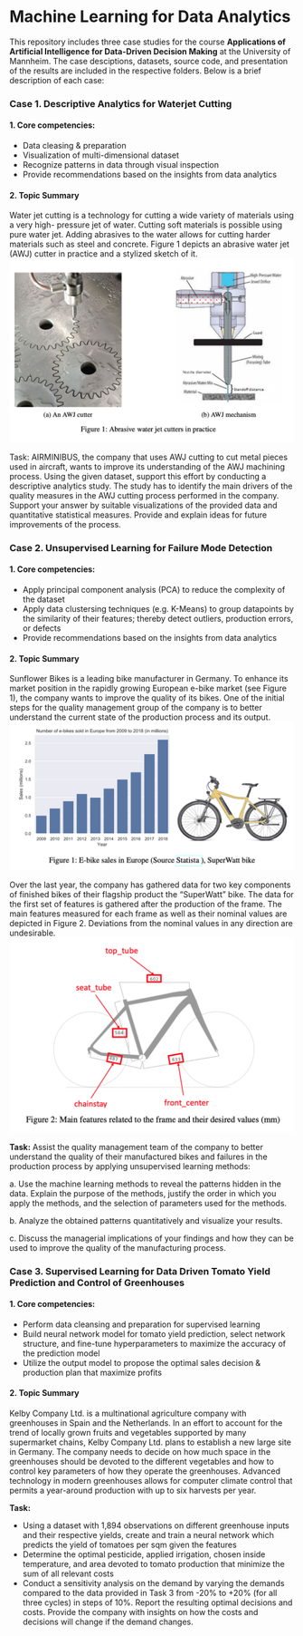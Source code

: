 # Machine Learning for Data Analytics
This repository includes three case studies for the course **Applications of Artificial Intelligence for Data-Driven Decision Making** at the University of Mannheim. The case desciptions, datasets, source code, and presentation of the results are included in the respective folders. Below is a brief description of each case:

### Case 1. Descriptive Analytics for Waterjet Cutting
#### 1. Core competencies:
- Data cleasing & preparation
- Visualization of multi-dimensional dataset 
- Recognize patterns in data through visual inspection
- Provide recommendations based on the insights from data analytics

#### 2. Topic Summary
Water jet cutting is a technology for cutting a wide variety of materials using a very high- pressure jet of water. Cutting soft materials is possible using pure water jet. Adding abrasives to the water allows for cutting harder materials such as steel and concrete. Figure 1 depicts an abrasive water jet (AWJ) cutter in practice and a stylized sketch of it.
<img src="https://github.com/sonpnt/Machine-Learning-for-Analytics/blob/main/Descriptive%20analytics%20for%20waterjet%20cutting/descriptive_waterjet.png" width="600" />

Task: AIRMINIBUS, the company that uses AWJ cutting to cut metal pieces used in aircraft, wants to improve its understanding of the AWJ machining process. 
Using the given dataset, support this effort by conducting a descriptive analytics study. The study has to identify the main drivers of the quality measures in the AWJ cutting process performed in the company. Support your answer by suitable visualizations of the provided data and quantitative statistical measures. Provide and explain ideas for future improvements of the process.


### Case 2. Unsupervised Learning for Failure Mode Detection
#### 1. Core competencies:
- Apply principal component analysis (PCA) to reduce the complexity of the dataset
- Apply data clustersing techniques (e.g. K-Means) to group datapoints by the similarity of their features; thereby detect outliers, production errors, or defects
- Provide recommendations based on the insights from data analytics

#### 2. Topic Summary
Sunflower Bikes is a leading bike manufacturer in Germany. To enhance its market position in the rapidly growing European e-bike market (see Figure 1), the company wants to improve the quality of its bikes. One of the initial steps for the quality management group of the company is to better understand the current state of the production process and its output.
<img src="https://github.com/sonpnt/Machine-Learning-for-Analytics/blob/main/Unsupervised%20learning%20for%20failure%20mode%20detection/unsupervised_statista.png" width="600" />

Over the last year, the company has gathered data for two key components of finished bikes of their flagship product the “SuperWatt” bike. The data for the first set of features is gathered after the production of the frame. The main features measured for each frame as well as their nominal values are depicted in Figure 2. Deviations from the nominal values in any direction are undesirable.
<img src="https://github.com/sonpnt/Machine-Learning-for-Analytics/blob/main/Unsupervised%20learning%20for%20failure%20mode%20detection/unsupervised_bike.png" width="600" />

**Task:** Assist the quality management team of the company to better understand the quality of their manufactured bikes and failures in the production process by applying unsupervised learning methods:

a. Use the machine learning methods to reveal the patterns hidden in the data. Explain the purpose of the methods, justify the order in which you apply the methods, and the selection of parameters used for the methods.

b. Analyze the obtained patterns quantitatively and visualize your results.

c. Discuss the managerial implications of your findings and how they can be used to improve the quality of the manufacturing process.


### Case 3. Supervised Learning for Data Driven Tomato Yield Prediction and Control of Greenhouses
#### 1. Core competencies:
- Perform data cleansing and preparation for supervised learning
- Build neural network model for tomato yield prediction, select network structure, and fine-tune hyperparameters to maximize the accuracy of the prediction model
- Utilize the output model to propose the optimal sales decision & production plan that maximize profits

#### 2. Topic Summary
Kelby Company Ltd. is a multinational agriculture company with greenhouses in Spain and the Netherlands. In an effort to account for the trend of locally grown fruits and vegetables supported by many supermarket chains, Kelby Company Ltd. plans to establish a new large site in Germany. The company needs to decide on how much space in the greenhouses should be devoted to the different vegetables and how to control key parameters of how they operate the greenhouses. Advanced technology in modern greenhouses allows for computer climate control that permits a year-around production with up to six harvests per year.

**Task:**
- Using a dataset with 1,894 observations on different greenhouse inputs and their respective yields, create and train a neural network which predicts the yield of tomatoes per sqm given the features
- Determine the optimal pesticide, applied irrigation, chosen inside temperature, and area devoted to tomato production that minimize the sum of all relevant costs
- Conduct a sensitivity analysis on the demand by varying the demands compared to the data provided in Task 3 from -20% to +20% (for all three cycles) in steps of 10%. Report the resulting optimal decisions and costs. Provide the company with insights on how the costs and decisions will change if the demand changes.

